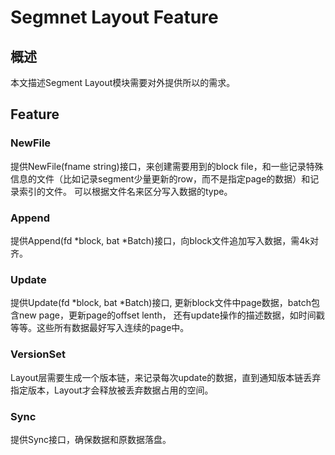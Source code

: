 # Segmnet Layout Feature

## 概述

本文描述Segment Layout模块需要对外提供所以的需求。

## Feature

### NewFile

提供NewFile(fname string)接口，来创建需要用到的block file，和一些记录特殊信息的文件（比如记录segment少量更新的row，而不是指定page的数据）和记录索引的文件。
可以根据文件名来区分写入数据的type。

### Append

提供Append(fd *block, bat *Batch)接口，向block文件追加写入数据，需4k对齐。

### Update

提供Update(fd *block, bat *Batch)接口, 更新block文件中page数据，batch包含new page，更新page的offset lenth，
还有update操作的描述数据，如时间戳等等。这些所有数据最好写入连续的page中。

### VersionSet

Layout层需要生成一个版本链，来记录每次update的数据，直到通知版本链丢弃指定版本，Layout才会释放被丢弃数据占用的空间。

### Sync

提供Sync接口，确保数据和原数据落盘。

